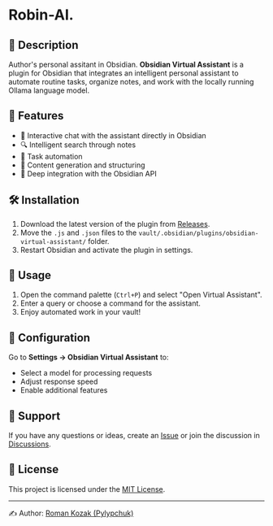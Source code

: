 # Robin-AI.
## 🔹 Description
Author's personal assitant in Obsidian.
**Obsidian Virtual Assistant** is a plugin for Obsidian that integrates an intelligent personal assistant to automate routine tasks, organize notes, and work with the locally running Ollama language model.

## 🚀 Features
- 📌 Interactive chat with the assistant directly in Obsidian
- 🔍 Intelligent search through notes
- 🔄 Task automation
- 📂 Content generation and structuring
- 🔗 Deep integration with the Obsidian API

## 🛠 Installation
1. Download the latest version of the plugin from [Releases](https://github.com/phoenixway/obsidian-ollama-duet/releases).
2. Move the `.js` and `.json` files to the `vault/.obsidian/plugins/obsidian-virtual-assistant/` folder.
3. Restart Obsidian and activate the plugin in settings.

## 📖 Usage
1. Open the command palette (`Ctrl+P`) and select "Open Virtual Assistant".
2. Enter a query or choose a command for the assistant.
3. Enjoy automated work in your vault!

## 🔧 Configuration
Go to **Settings → Obsidian Virtual Assistant** to:
- Select a model for processing requests
- Adjust response speed
- Enable additional features

## 📌 Support
If you have any questions or ideas, create an [Issue](https://github.com/phoenixway/obsidian-ollama-duet/issues) or join the discussion in [Discussions](https://github.com/phoenixway/obsidian-ollama-duet/discussions).

## 📜 License
This project is licensed under the [MIT License](LICENSE).

---
✍ Author: [Roman Kozak (Pylypchuk)](https://github.com/phoenixway)

